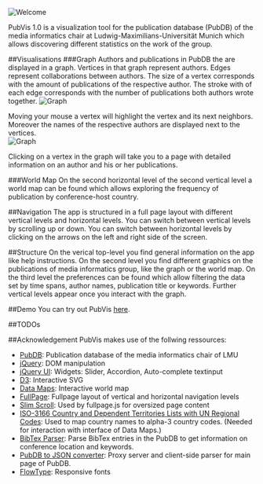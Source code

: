 
![Welcome](https://raw.github.com/katzenfriseur/PubGraph/master/WebContent/img/readme/welcome.PNG)

PubVis 1.0 is a visualization tool for the publication database (PubDB) of the media informatics chair at Ludwig-Maximilians-Universität Munich which allows discovering different statistics on the work of the group.

##Visualisations
###Graph
Authors and publications in PubDB the are displayed in a graph. Vertices in that graph represent authors. Edges represent collaborations between authors. The size of a vertex corresponds with the amount of publications of the respective author. The stroke with of each edge corresponds with the number of publications both authors wrote together.
![Graph](https://raw.github.com/katzenfriseur/PubGraph/master/WebContent/img/readme/graph-standard.PNG)

Moving your mouse a vertex will highlight the vertex and its next neighbors. Moreover the names of the respective authors are displayed next to the vertices.   
![Graph](https://raw.github.com/katzenfriseur/PubGraph/master/WebContent/img/readme/graph-standard-highlighting.PNG)

Clicking on a vertex in the graph will take you to a page with detailed information on an author and his or her publications.

###World Map
On the second horizontal level of the second vertical level a world map can be found which allows exploring the frequency of publication by conference-host country.

##Navigation
The app is structured in a full page layout with different vertical levels and horizontal levels. You can switch between vertical levels by scrolling up or down. You can switch between horizontal levels by clicking on the arrows on the left and right side of the screen.

##Structure
On the verical top-level you find general information on the app like help instructions. On the second level you find different graphics on the publications of media informatics group, like the graph or the world map. On the third level the preferences can be found which allow filtering the data set by time spans, author names, publication title or keywords. Further vertical levels appear once you interact with the graph.
 



##Demo
You can try out PubVis [here](http://botterblaumenstengel.de/pubvis/).

##TODOs

##Acknowledgement
PubVis makes use of the follwing ressources:
- [PubDB](http://www.medien.ifi.lmu.de/cgi-bin/search.pl?all:all:all:all:all): Publication database of the media informatics chair of LMU 
- [jQuery](http://jquery.com/): DOM manipulation
- [jQuery UI](http://jqueryui.com/): Widgets: Slider, Accordion, Auto-complete textinput
- [D3](http://d3js.org/): Interactive SVG
- [Data Maps](http://datamaps.github.io/): Interactive world map
- [FullPage](https://github.com/alvarotrigo/fullPage.js): Fullpage layout of vertical and horizontal navigation levels
- [Slim Scroll](http://rocha.la/jQuery-slimScroll): Used by fullpage.js for oversized page content
- [ISO-3166 Country and Dependent Territories Lists with UN Regional Codes](https://github.com/lukes/ISO-3166-Countries-with-Regional-Codes): Used to map country names to alpha-3 country codes. (Needed for interaction with interface of Data Maps.)
- [BibTex Parser](https://github.com/mikolalysenko/bibtex-parser): Parse BibTex entries in the PubDB to get information on conference location and keywords.
- [PubDB to JSON converter](https://github.com/wilkoer/pubdb_to_json_converter/): Proxy server and client-side parser for main page of PubDB.
- [FlowType](https://github.com/simplefocus/FlowType.JS/): Responsive fonts 
